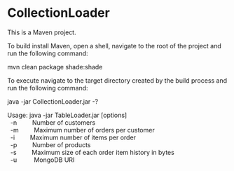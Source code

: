 # CollectionLoader

This is a Maven project.

To build install Maven, open a shell, navigate to the root of the project and run the following command:

mvn clean package shade:shade

To execute navigate to the target directory created by the build process and run the following command:

java -jar CollectionLoader.jar -?

Usage: java -jar TableLoader.jar [options]<br/>
&ensp;-n&ensp;<number>&emsp;&emsp;Number of customers<br/>
&ensp;-m&ensp;<number>&emsp;&emsp;Maximum number of orders per customer<br/>
&ensp;-i&ensp;<number>&emsp;&emsp;Maximum number of items per order<br/>
&ensp;-p&ensp;<number>&emsp;&emsp;Number of products<br/>
&ensp;-s&ensp;<number>&emsp;&emsp;Maximum size of each order item history in bytes<br/>
&ensp;-u&ensp;<string>&emsp;&emsp; MongoDB URI<br/>
